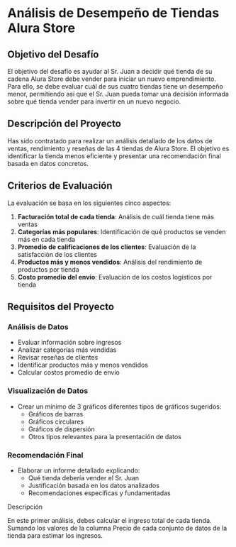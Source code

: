 # Análisis de Desempeño de Tiendas Alura Store

## Objetivo del Desafío

El objetivo del desafío es ayudar al Sr. Juan a decidir qué tienda de su cadena Alura Store debe vender para iniciar un nuevo emprendimiento. Para ello, se debe evaluar cuál de sus cuatro tiendas tiene un desempeño menor, permitiendo así que el Sr. Juan pueda tomar una decisión informada sobre qué tienda vender para invertir en un nuevo negocio.

## Descripción del Proyecto

Has sido contratado para realizar un análisis detallado de los datos de ventas, rendimiento y reseñas de las 4 tiendas de Alura Store. El objetivo es identificar la tienda menos eficiente y presentar una recomendación final basada en datos concretos.

## Criterios de Evaluación

La evaluación se basa en los siguientes cinco aspectos:

1. **Facturación total de cada tienda**: Análisis de cuál tienda tiene más ventas
2. **Categorías más populares**: Identificación de qué productos se venden más en cada tienda
3. **Promedio de calificaciones de los clientes**: Evaluación de la satisfacción de los clientes
4. **Productos más y menos vendidos**: Análisis del rendimiento de productos por tienda
5. **Costo promedio del envío**: Evaluación de los costos logísticos por tienda

## Requisitos del Proyecto

### Análisis de Datos
- Evaluar información sobre ingresos
- Analizar categorías más vendidas
- Revisar reseñas de clientes
- Identificar productos más y menos vendidos
- Calcular costos promedio de envío

### Visualización de Datos
- Crear un mínimo de 3 gráficos diferentes tipos de gráficos sugeridos:
  - Gráficos de barras
  - Gráficos circulares
  - Gráficos de dispersión
  - Otros tipos relevantes para la presentación de datos

### Recomendación Final
- Elaborar un informe detallado explicando:
  - Qué tienda debería vender el Sr. Juan
  - Justificación basada en los datos analizados
  - Recomendaciones específicas y fundamentadas

Descripción

En este primer análisis, debes calcular el ingreso total de cada tienda. Sumando los valores de la columna Precio de cada conjunto de datos de la tienda para estimar los ingresos.